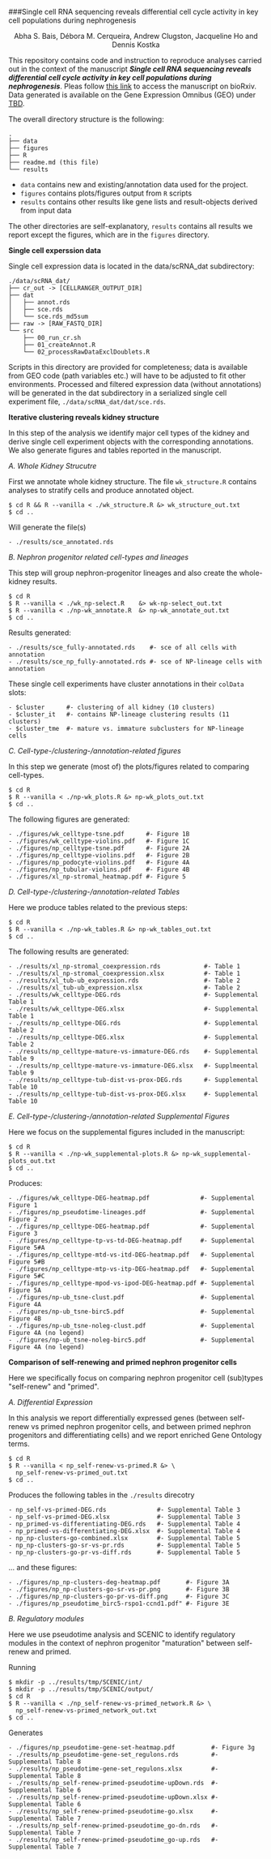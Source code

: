 

###Single cell RNA sequencing reveals differential cell cycle activity in key cell populations during nephrogenesis

<p align=center>
Abha S. Bais, Débora M. Cerqueira, Andrew  Clugston, Jacqueline Ho and Dennis Kostka
</p>

This repository contains code and instruction to reproduce analyses carried out in the context of the manuscript ***Single cell RNA sequencing reveals differential cell cycle activity in key cell populations during nephrogenesis***. Pleas follow [this link](TBD) to access the manuscript on bioRxiv. Data generated is available on the Gene Expression Omnibus (GEO) under [TBD](TBD).

The overall directory structure is the following:
```
.
├── data
├── figures
├── R
├── readme.md (this file)
└── results
```

* ```data``` contains new and existing/annotation data used for the project.
* ```figures``` contains plots/figures output from ```R``` scripts
* ```results``` contains other results like gene lists and result-objects derived from input data


The other directories are self-explanatory, ```results``` contains all results we report except the figures, which are in the ```figures``` directory.


**Single cell experssion data**

Single cell expression data is located in the data/scRNA_dat subdirectory:

```
./data/scRNA_dat/
├── cr_out -> [CELLRANGER_OUTPUT_DIR]
├── dat
│   ├── annot.rds
│   ├── sce.rds
│   └── sce.rds_md5sum
├── raw -> [RAW_FASTQ_DIR]
└── src
    ├── 00_run_cr.sh
    ├── 01_createAnnot.R
    └── 02_processRawDataExclDoublets.R
```
Scripts in this directory are provided for completeness; data is available from GEO code (path variables etc.) will have to be adjusted to fit other environments. Processed and filtered expression data (without annotations) will be generated in the dat subdirectory in a serialized single cell experiment file,  ```./data/scRNA_dat/dat/sce.rds```. 

**Iterative clustering reveals kidney structure**

In this step of the analysis we identify major cell types of the kidney and derive single cell experiment objects with the corresponding annotations. We also generate figures and tables reported in the manuscript.


*A. Whole Kidney Strucutre*

First we annotate whole kidney structure. The file ```wk_structure.R``` contains analyses to stratify cells and produce annotated object.

```
$ cd R && R --vanilla < ./wk_structure.R &> wk_structure_out.txt
$ cd ..
```

Will generate the file(s)

```
- ./results/sce_annotated.rds
```


*B. Nephron progenitor related cell-types and lineages*

This step will group nephron-progenitor lineages and also create the whole-kidney results.

 ```
$ cd R
$ R --vanilla < ./wk_np-select.R    &> wk-np-select_out.txt
$ R --vanilla < ./np-wk_annotate.R  &> np-wk_annotate_out.txt
$ cd ..
```

Results generated:

```
- ./results/sce_fully-annotated.rds    #- sce of all cells with annotation
- ./results/sce_np_fully-annotated.rds #- sce of NP-lineage cells with annotation
```

These single cell experiments have cluster annotations in their ```colData``` slots:

```
- $cluster      #- clustering of all kidney (10 clusters)
- $cluster_it   #- contains NP-lineage clustering results (11 clusters)
- $cluster_tme  #- mature vs. immature subclusters for NP-lineage cells
```

*C. Cell-type-/clustering-/annotation-related figures*

In this step we generate (most of) the plots/figures related to comparing cell-types.

```
$ cd R
$ R --vanilla < ./np-wk_plots.R &> np-wk_plots_out.txt
$ cd ..
```

The following figures are generated:

```
- ./figures/wk_celltype-tsne.pdf      #- Figure 1B
- ./figures/wk_celltype-violins.pdf   #- Figure 1C
- ./figures/np_celltype-tsne.pdf      #- Figure 2A
- ./figures/np_celltype-violins.pdf   #- Figure 2B
- ./figures/np_podocyte-violins.pdf   #- Figure 4A
- ./figures/np_tubular-violins.pdf    #- Figure 4B
- ./figures/xl_np-stromal_heatmap.pdf #- Figure 5
```

*D. Cell-type-/clustering-/annotation-related Tables*

Here we produce tables related to the previous steps:

```
$ cd R
$ R --vanilla < ./np-wk_tables.R &> np-wk_tables_out.txt
$ cd ..
```

The following results are generated:

```
- ./results/xl_np-stromal_coexpression.rds            #- Table 1
- ./results/xl_np-stromal_coexpression.xlsx           #- Table 1
- ./results/xl_tub-ub_expression.rds                  #- Table 2
- ./results/xl_tub-ub_expression.xlsx                 #- Table 2
- ./results/wk_celltype-DEG.rds                       #- Supplemental Table 1
- ./results/wk_celltype-DEG.xlsx                      #- Supplemental Table 1
- ./results/np_celltype-DEG.rds                       #- Supplemental Table 2
- ./results/np_celltype-DEG.xlsx                      #- Supplemental Table 2
- ./results/np_celltype-mature-vs-immature-DEG.rds    #- Supplemental Table 9
- ./results/np_celltype-mature-vs-immature-DEG.xlsx   #- Supplmeental Table 9
- ./results/np_celltype-tub-dist-vs-prox-DEG.rds      #- Supplemental Table 10
- ./results/np_celltype-tub-dist-vs-prox-DEG.xlsx     #- Supplemental Table 10
```

*E. Cell-type-/clustering-/annotation-related Supplemental Figures*

Here we focus on the supplemental figures included in the manuscript:

```
$ cd R
$ R --vanilla < ./np-wk_supplemental-plots.R &> np-wk_supplemental-plots_out.txt
$ cd ..
```
Produces:

```
- ./figures/wk_celltype-DEG-heatmap.pdf              #- Supplemental Figure 1
- ./figures/np_pseudotime-lineages.pdf               #- Supplemental Figure 2
- ./figures/np_celltype-DEG-heatmap.pdf              #- Supplemental Figure 3
- ./figures/np_celltype-tp-vs-td-DEG-heatmap.pdf     #- Supplemental Figure 5#A
- ./figures/np_celltype-mtd-vs-itd-DEG-heatmap.pdf   #- Supplemental Figure 5#B
- ./figures/np_celltype-mtp-vs-itp-DEG-heatmap.pdf   #- Supplemental Figure 5#C
- ./figures/np_celltype-mpod-vs-ipod-DEG-heatmap.pdf #- Supplemental Figure 5A
- ./figures/np-ub_tsne-clust.pdf                     #- Supplemental Figure 4A
- ./figures/np-ub_tsne-birc5.pdf                     #- Supplemental Figure 4B
- ./figures/np-ub_tsne-noleg-clust.pdf               #- Supplemental Figure 4A (no legend)
- ./figures/np-ub_tsne-noleg-birc5.pdf               #- Supplemental Figure 4A (no legend)
```

**Comparison of self-renewing and primed nephron progenitor cells**

Here we specifically focus on comparing nephron progenitor cell (sub)types "self-renew" and "primed".

*A. Differential Expression*

In this analysis we report differentially expressed genes (between self-renew vs primed nephron progenitor cells, and between primed nephron progenitors and differentiating cells) and we report enriched Gene Ontology terms.

```
$ cd R
$ R --vanilla < np_self-renew-vs-primed.R &> \
  np_self-renew-vs-primed_out.txt
$ cd ..
```

Produces the following tables in the ```./results``` direcotry

```
- np_self-vs-primed-DEG.rds              #- Supplemental Table 3
- np_self-vs-primed-DEG.xlsx             #- Supplemental Table 3
- np_primed-vs-differentiating-DEG.rds   #- Supplemental Table 4
- np_primed-vs-differentiating-DEG.xlsx  #- Supplemental Table 4
- np_np-clusters-go-combined.xlsx        #- Supplemental Table 5
- np_np-clusters-go-sr-vs-pr.rds         #- Supplemental Table 5
- np_np-clusters-go-pr-vs-diff.rds       #- Supplemental Table 5
```

... and these figures:

```
- ./figures/np_np-clusters-deg-heatmap.pdf       #- Figure 3A
- ./figures/np_np-clusters-go-sr-vs-pr.png       #- Figure 3B
- ./figures/np_np-clusters-go-pr-vs-diff.png     #- Figure 3C
- ./figures/np_pseudotime_birc5-rspo1-ccnd1.pdf" #- Figure 3E
```

*B. Regulatory modules*

Here we use pseudotime analysis and SCENIC to identify regulatory modules in the context of nephron progenitor "maturation" between self-renew and primed.

Running

```
$ mkdir -p ../results/tmp/SCENIC/int/
$ mkdir -p ../results/tmp/SCENIC/output/
$ cd R
$ R --vanilla < ./np_self-renew-vs-primed_network.R &> \
  np_self-renew-vs-primed_network_out.txt
$ cd ..
```

Generates
```
- ./figures/np_pseudotime-gene-set-heatmap.pdf          #- Figure 3g
- ./results/np_pseudotime-gene-set_regulons.rds         #- Supplemental Table 8
- ./results/np_pseudotime-gene-set_regulons.xlsx        #- Supplemental Table 8
- ./results/np_self-renew-primed-pseudotime-upDown.rds  #- Supplemental Table 6
- ./results/np_self-renew-primed-pseudotime-upDown.xlsx #- Supplemental Table 6
- ./results/np_self-renew-primed-pseudotime-go.xlsx     #- Supplemental Table 7
- ./results/np_self-renew-primed-pseudotime_go-dn.rds   #- Supplemental Table 7
- ./results/np_self-renew-primed-pseudotime_go-up.rds   #- Supplemental Table 7
```
